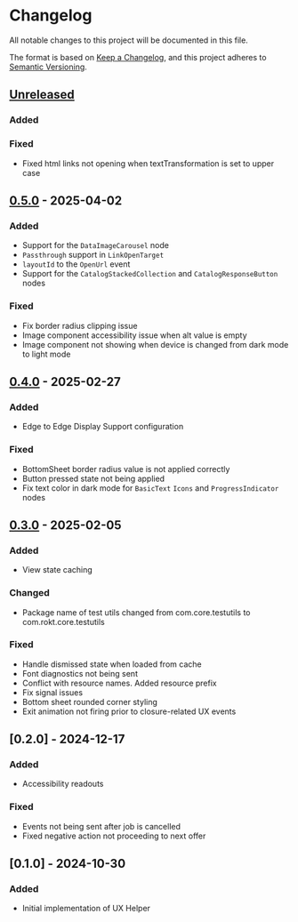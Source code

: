 <!-- markdownlint-disable MD024 -->

# Changelog

All notable changes to this project will be documented in this file.

The format is based on [Keep a Changelog](https://keepachangelog.com/en/1.1.0/),
and this project adheres to [Semantic Versioning](https://semver.org/spec/v2.0.0.html).

## [Unreleased]

### Added

### Fixed

- Fixed html links not opening when textTransformation is set to upper case

## [0.5.0] - 2025-04-02

### Added

- Support for the `DataImageCarousel` node
- `Passthrough` support in `LinkOpenTarget`
- `layoutId` to the `OpenUrl` event
- Support for the `CatalogStackedCollection` and `CatalogResponseButton` nodes

### Fixed

- Fix border radius clipping issue
- Image component accessibility issue when alt value is empty
- Image component not showing when device is changed from dark mode to light mode

## [0.4.0] - 2025-02-27

### Added

- Edge to Edge Display Support configuration

### Fixed

- BottomSheet border radius value is not applied correctly
- Button pressed state not being applied
- Fix text color in dark mode for `BasicText` `Icons` and `ProgressIndicator` nodes

## [0.3.0] - 2025-02-05

### Added

- View state caching

### Changed

- Package name of test utils changed from com.core.testutils to com.rokt.core.testutils

### Fixed

- Handle dismissed state when loaded from cache
- Font diagnostics not being sent
- Conflict with resource names. Added resource prefix
- Fix signal issues
- Bottom sheet rounded corner styling
- Exit animation not firing prior to closure-related UX events

## [0.2.0] - 2024-12-17

### Added

- Accessibility readouts

### Fixed

- Events not being sent after job is cancelled
- Fixed negative action not proceeding to next offer

## [0.1.0] - 2024-10-30

### Added

- Initial implementation of UX Helper

[unreleased]: https://github.com/ROKT/rokt-ux-helper-android/compare/0.5.0...HEAD
[0.5.0]: https://github.com/ROKT/rokt-ux-helper-android/compare/0.4.0...0.5.0
[0.4.0]: https://github.com/ROKT/rokt-ux-helper-android/compare/0.3.0...0.4.0
[0.3.0]: https://github.com/ROKT/rokt-ux-helper-android/compare/f3489d36b16268fe284acf868f3c147b96c0adb7...0.3.0
